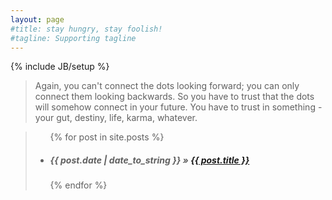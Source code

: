 ```yaml
---
layout: page
#title: stay hungry, stay foolish!
#tagline: Supporting tagline
---
```

{% include JB/setup %}

<blockquote>Again, you can't connect the dots looking forward; you can only connect them looking backwards. So you have to trust that the dots will somehow connect in your future. You have to trust in something - your gut, destiny, life, karma, whatever.</blockquote>

<blockquote>
<ul class="posts">
  {% for post in site.posts %}
    <h5><li><span>{{ post.date | date_to_string }}</span> &raquo; <a href="{{ BASE_PATH }}{{ post.url }}">{{ post.title }}</a></li></h5>
  {% endfor %}
</ul>
</blockquote>


